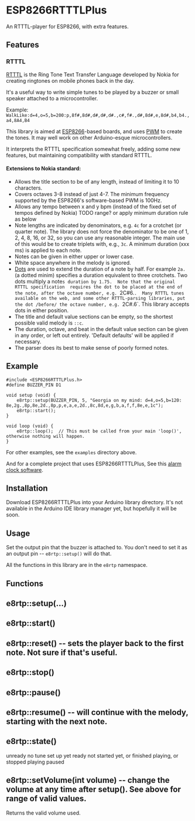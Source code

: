 # ESP8266RTTTLPlus
An RTTTL-player for ESP8266, with extra features.

## Features

### RTTTL

[RTTTL](https://en.wikipedia.org/wiki/Ring_Tone_Transfer_Language) is the Ring Tone Text Transfer Language developed by Nokia for creating ringtones on mobile phones back in the day.

It's a useful way to write simple tunes to be played by a buzzer or small speaker attached to a microcontroller.

Example: `WalkLike:d=4,o=5,b=200:p,8f#,8d#,d#,d#,d#.,c#,f#.,d#,8d#,e,8d#,b4,b4.,a4,8A4,B4`

This library is aimed at [ESP8266](https://en.wikipedia.org/wiki/ESP8266)-based boards, and uses [PWM](https://en.wikipedia.org/wiki/Pulse-width_modulation) to create the tones.
It may well work on other Arduino-esque microcontrollers.

It interprets the RTTTL specification somewhat freely, adding some new features, but maintaining compatibility with standard RTTTL.

#### Extensions to Nokia standard:

* Allows the title section to be of any length, instead of limiting it to 10 characters.
* Covers octaves 3-8 instead of just 4-7.  The minimum frequency supported by the ESP8266's software-based PWM is 100Hz.
* Allows any tempo between x and y bpm (instead of the fixed set of tempos defined by Nokia)   TODO range? or apply minimum duration rule as below
* Note lengths are indicated by denominators, e.g. `4c` for a crotchet (or quarter note).  The library
does not force the denominator to be one of 1, 2, 4, 8, 16, or 32, so you can use any reasonable integer.  The main use of
this would be to create triplets with, e.g., `3c`.
A minimum duration (xxx ms) is applied to each note.
* Notes can be given in either upper or lower case.
* White space anywhere in the melody is ignored.
* [Dots](https://en.wikipedia.org/wiki/Dotted_note) are used to extend the duration of a note by half.  For example `2a.` (a dotted minim) specifies a duration 
equivalent to three crotchets.  Two dots multiply a note`s duration by 1.75.  Note that the original RTTTL specification 
requires the dot to be placed at the end of the note, after the octave number, e.g. `2C#6.`.  Many RTTTL tunes available on the web, and
some other RTTTL-parsing libraries, put the dot /before/ the octave number, e.g. `2C#.6`.  This library accepts dots in either position.
* The title and default value sections can be empty, so the shortest possible valid melody is `::c`.
* The duration, octave, and beat in the default value section can be given in any order, or left out entirely.  'Default defaults' will be applied if necessary.
* The parser does its best to make sense of poorly formed notes.

## Example

```
#include <ESP8266RTTTLPlus.h>
#define BUZZER_PIN D1

void setup (void) {
    e8rtp::setup(BUZZER_PIN, 5, "Georgia on my mind: d=4,o=5,b=120: 8e,2g.,8p,8e,2d.,8p,p,e,a,e,2d.,8c,8d,e,g,b,a,f,f,8e,e,1c");
    e8rtp::start();
}

void loop (void) {
    e8rtp::loop();	// This must be called from your main 'loop()', otherwise nothing will happen.
}   
```

For other examples, see the `examples` directory above.

And for a complete project that uses ESP8266RTTTLPlus, See this [alarm clock software](https://github.com/StarsoftAnalysis/arduino-alarm-clock).

## Installation

Download ESP8266RTTTLPlus into your Arduino library directory.  It's not available in the Arduino IDE library manager yet, but hopefully it will be soon.

## Usage

Set the output pin that the buzzer is attached to.  You don't need to set it as an output pin -- `e8rtp::setup()` will do that.

All the functions in this library are in the `e8rtp` namespace.

## Functions

## e8rtp::setup(...)

## e8rtp::start()

## e8rtp::reset() -- sets the player back to the first note.  Not sure if that's useful.

## e8rtp::stop()

## e8rtp::pause()

## e8rtp::resume() -- will continue with the melody, starting with the next note.

## e8rtp::state()
  unready   no tune set up yet
  ready	    not started yet, or finished playing, or stopped
  playing
  paused

## e8rtp::setVolume(int volume) -- change the volume at any time after setup().  See above for range of valid values.
Returns the valid volume used.
